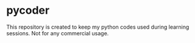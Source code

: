 # pycoder
This repository is created to keep my python codes used during learning sessions. Not for any commercial usage.
